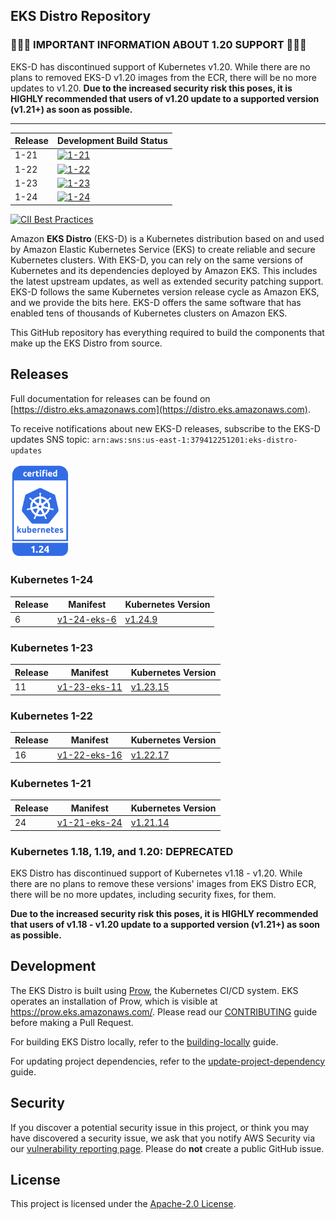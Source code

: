 ## EKS Distro Repository

### 🚨🚨🚨 IMPORTANT INFORMATION ABOUT 1.20 SUPPORT 🚨🚨🚨

EKS-D has discontinued support of Kubernetes v1.20. While there are no
plans to removed EKS-D v1.20 images from the ECR, there will be no more
updates to v1.20. **Due to the increased security risk this poses, it is
HIGHLY recommended that users of v1.20 update to a supported version (v1.21+)
as soon as possible.**

---

| Release | Development Build Status |
| --- | --- |
| 1-21 | [![1-21](https://prow.eks.amazonaws.com/badge.svg?jobs=build-1-21-postsubmit)](https://prow.eks.amazonaws.com/?job=build-1-21-postsubmit) |
| 1-22 | [![1-22](https://prow.eks.amazonaws.com/badge.svg?jobs=build-1-22-postsubmit)](https://prow.eks.amazonaws.com/?job=build-1-22-postsubmit) |
| 1-23 | [![1-23](https://prow.eks.amazonaws.com/badge.svg?jobs=build-1-23-postsubmit)](https://prow.eks.amazonaws.com/?job=build-1-23-postsubmit) |
| 1-24 | [![1-24](https://prow.eks.amazonaws.com/badge.svg?jobs=build-1-24-postsubmit)](https://prow.eks.amazonaws.com/?job=build-1-24-postsubmit) |

[![CII Best Practices](https://bestpractices.coreinfrastructure.org/projects/6111/badge)](https://bestpractices.coreinfrastructure.org/projects/6111)

Amazon **EKS Distro** (EKS-D) is a Kubernetes distribution based on and used by
Amazon Elastic Kubernetes Service (EKS) to create reliable and secure Kubernetes
clusters. With EKS-D, you can rely on the same versions of Kubernetes and its
dependencies deployed by Amazon EKS. This includes the latest upstream updates,
as well as extended security patching support. EKS-D follows the same Kubernetes
version release cycle as Amazon EKS, and we provide the bits here. EKS-D offers
the same software that has enabled tens of thousands of Kubernetes clusters on
Amazon EKS.

This GitHub repository has everything required to build the components that make
up the EKS Distro from source.

## Releases

Full documentation for releases can be found on [https://distro.eks.amazonaws.com](https://distro.eks.amazonaws.com).

To receive notifications about new EKS-D releases, subscribe to the EKS-D updates SNS topic:
`arn:aws:sns:us-east-1:379412251201:eks-distro-updates`

[<img src="docs/contents/certified-kubernetes-1.24-color.svg" height=150>](https://github.com/cncf/k8s-conformance/pull/2252)
<!--
Source: https://github.com/cncf/artwork/tree/master/projects/kubernetes/certified-kubernetes
-->

### Kubernetes 1-24

| Release | Manifest | Kubernetes Version |
| --- | --- | --- |
| 6 | [v1-24-eks-6](https://distro.eks.amazonaws.com/kubernetes-1-24/kubernetes-1-24-eks-6.yaml) | [v1.24.9](https://github.com/kubernetes/kubernetes/release/tag/v1.24.9) |

### Kubernetes 1-23

| Release | Manifest | Kubernetes Version |
| --- | --- | --- |
| 11 | [v1-23-eks-11](https://distro.eks.amazonaws.com/kubernetes-1-23/kubernetes-1-23-eks-11.yaml) | [v1.23.15](https://github.com/kubernetes/kubernetes/release/tag/v1.23.15) |

### Kubernetes 1-22

| Release | Manifest | Kubernetes Version |
| --- | --- | --- |
| 16 | [v1-22-eks-16](https://distro.eks.amazonaws.com/kubernetes-1-22/kubernetes-1-22-eks-16.yaml) | [v1.22.17](https://github.com/kubernetes/kubernetes/release/tag/v1.22.17) |

### Kubernetes 1-21

| Release | Manifest | Kubernetes Version |
| --- | --- | --- |
| 24 | [v1-21-eks-24](https://distro.eks.amazonaws.com/kubernetes-1-21/kubernetes-1-21-eks-24.yaml) | [v1.21.14](https://github.com/kubernetes/kubernetes/release/tag/v1.21.14) |


### Kubernetes 1.18, 1.19, and 1.20: DEPRECATED

EKS Distro has discontinued support of Kubernetes v1.18 - v1.20. While there are
no plans to remove these versions' images from EKS Distro ECR, there will be no
more updates, including security fixes, for them.

**Due to the increased security risk this poses, it is HIGHLY recommended that
users of v1.18 - v1.20 update to a supported version (v1.21+) as soon as
possible.**

## Development

The EKS Distro is built using
[Prow](https://github.com/kubernetes/test-infra/tree/master/prow), the
Kubernetes CI/CD system. EKS operates an installation of Prow, which is visible
at https://prow.eks.amazonaws.com/. Please read our
[CONTRIBUTING](CONTRIBUTING.md) guide before making a Pull Request.

For building EKS Distro locally, refer to the
[building-locally](docs/development/building-locally.md) guide.

For updating project dependencies, refer to the
[update-project-dependency](docs/development/update-project-dependency.md) guide.

## Security

If you discover a potential security issue in this project, or think you may
have discovered a security issue, we ask that you notify AWS Security via our
[vulnerability reporting page](http://aws.amazon.com/security/vulnerability-reporting/).
Please do **not** create a public GitHub issue.

## License

This project is licensed under the [Apache-2.0 License](LICENSE).
